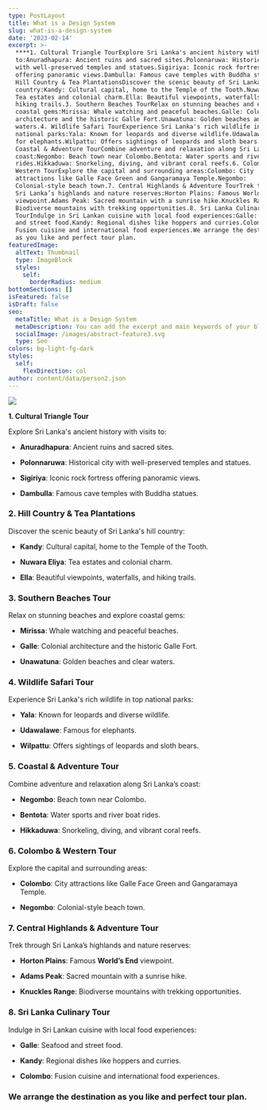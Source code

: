 ```yaml
---
type: PostLayout
title: What is a Design System
slug: what-is-a-design-system
date: '2023-02-14'
excerpt: >-
  ****1. Cultural Triangle TourExplore Sri Lanka's ancient history with visits
  to:Anuradhapura: Ancient ruins and sacred sites.Polonnaruwa: Historical city
  with well-preserved temples and statues.Sigiriya: Iconic rock fortress
  offering panoramic views.Dambulla: Famous cave temples with Buddha statues.2.
  Hill Country & Tea PlantationsDiscover the scenic beauty of Sri Lanka's hill
  country:Kandy: Cultural capital, home to the Temple of the Tooth.Nuwara Eliya:
  Tea estates and colonial charm.Ella: Beautiful viewpoints, waterfalls, and
  hiking trails.3. Southern Beaches TourRelax on stunning beaches and explore
  coastal gems:Mirissa: Whale watching and peaceful beaches.Galle: Colonial
  architecture and the historic Galle Fort.Unawatuna: Golden beaches and clear
  waters.4. Wildlife Safari TourExperience Sri Lanka's rich wildlife in top
  national parks:Yala: Known for leopards and diverse wildlife.Udawalawe: Famous
  for elephants.Wilpattu: Offers sightings of leopards and sloth bears.5.
  Coastal & Adventure TourCombine adventure and relaxation along Sri Lanka’s
  coast:Negombo: Beach town near Colombo.Bentota: Water sports and river boat
  rides.Hikkaduwa: Snorkeling, diving, and vibrant coral reefs.6. Colombo &
  Western TourExplore the capital and surrounding areas:Colombo: City
  attractions like Galle Face Green and Gangaramaya Temple.Negombo:
  Colonial-style beach town.7. Central Highlands & Adventure TourTrek through
  Sri Lanka’s highlands and nature reserves:Horton Plains: Famous World’s End
  viewpoint.Adams Peak: Sacred mountain with a sunrise hike.Knuckles Range:
  Biodiverse mountains with trekking opportunities.8. Sri Lanka Culinary
  TourIndulge in Sri Lankan cuisine with local food experiences:Galle: Seafood
  and street food.Kandy: Regional dishes like hoppers and curries.Colombo:
  Fusion cuisine and international food experiences.We arrange the destination
  as you like and perfect tour plan.
featuredImage:
  altText: Thumbnail
  type: ImageBlock
  styles:
    self:
      borderRadius: medium
bottomSections: []
isFeatured: false
isDraft: false
seo:
  metaTitle: What is a Design System
  metaDescription: You can add the excerpt and main keywords of your blog post here.
  socialImage: /images/abstract-feature3.svg
  type: Seo
colors: bg-light-fg-dark
styles:
  self:
    flexDirection: col
author: content/data/person2.json
---
```

![](https://preview--huggingclouds-82975.stackbit.dev/images/800x750-14.jpg)

**1. Cultural Triangle Tour**

Explore Sri Lanka's ancient history with visits to:

*   **Anuradhapura**: Ancient ruins and sacred sites.

*   **Polonnaruwa**: Historical city with well-preserved temples and statues.

*   **Sigiriya**: Iconic rock fortress offering panoramic views.

*   **Dambulla**: Famous cave temples with Buddha statues.

### **2. Hill Country & Tea Plantations**

Discover the scenic beauty of Sri Lanka's hill country:

*   **Kandy**: Cultural capital, home to the Temple of the Tooth.

*   **Nuwara Eliya**: Tea estates and colonial charm.

*   **Ella**: Beautiful viewpoints, waterfalls, and hiking trails.

### **3. Southern Beaches Tour**

Relax on stunning beaches and explore coastal gems:

*   **Mirissa**: Whale watching and peaceful beaches.

*   **Galle**: Colonial architecture and the historic Galle Fort.

*   **Unawatuna**: Golden beaches and clear waters.

### **4. Wildlife Safari Tour**

Experience Sri Lanka's rich wildlife in top national parks:

*   **Yala**: Known for leopards and diverse wildlife.

*   **Udawalawe**: Famous for elephants.

*   **Wilpattu**: Offers sightings of leopards and sloth bears.

### **5. Coastal & Adventure Tour**

Combine adventure and relaxation along Sri Lanka’s coast:

*   **Negombo**: Beach town near Colombo.

*   **Bentota**: Water sports and river boat rides.

*   **Hikkaduwa**: Snorkeling, diving, and vibrant coral reefs.

### **6. Colombo & Western Tour**

Explore the capital and surrounding areas:

*   **Colombo**: City attractions like Galle Face Green and Gangaramaya Temple.

*   **Negombo**: Colonial-style beach town.

### **7. Central Highlands & Adventure Tour**

Trek through Sri Lanka’s highlands and nature reserves:

*   **Horton Plains**: Famous **World’s End** viewpoint.

*   **Adams Peak**: Sacred mountain with a sunrise hike.

*   **Knuckles Range**: Biodiverse mountains with trekking opportunities.

### **8. Sri Lanka Culinary Tour**

Indulge in Sri Lankan cuisine with local food experiences:

*   **Galle**: Seafood and street food.

*   **Kandy**: Regional dishes like hoppers and curries.

*   **Colombo**: Fusion cuisine and international food experiences.

### We arrange the destination as you like and perfect tour plan.



